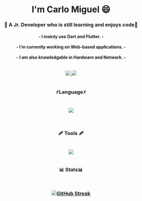 <h1 align="center">
 I'm Carlo Miguel 😄
</h1>

<h3  align="center"> 
 🌱 A Jr. Developer who is still learning and enjoys code🌱
</h3>

<h4  align="center">
   - I mainly use Dart and Flutter. -<br/><br/>
  - I’m currently working on Web-based applications. -<br/><br/>
  - I am also knowledgable in Hardware and Network. -<br/><br/> 
</h4>

<div align="center">
  <a href="mailto:carlocabbo11@gmail.com">
    <img src="https://img.shields.io/badge/Gmail-333333?style=for-the-badge&logo=gmail&logoColor=red" target="_blank" />
  </a>
  <a href="https://www.linkedin.com/in/carlocabbo" target="_blank">
    <img src="https://img.shields.io/badge/LinkedIn-0077B5?style=for-the-badge&logo=linkedin&logoColor=white" target="_blank" />
  </a>
</div>
<h1>  </h1>    

<h3 align="center">⚡Language⚡

<p ><br/>
  <a href="https://skillicons.dev">
    <img src="https://skillicons.dev/icons?i=java,dart,flutter,html,css,py" />
  </a>
</p>
</h3><br/>
<h3 align="center"> 🩹 Tools 🩹


<p ><br/>
  <a href="https://skillicons.dev">
    <img src="https://skillicons.dev/icons?i=figma,vscode,androidstudio,discord,git" />
  </a>
</p>
</h3>

<h1>  </h1> 

<h3 align="center">📊 Stats📊
<p ><br/>
<p><a href="https://git.io/streak-stats"><img src="https://github-readme-streak-stats.vercel.kevinazemi.com?user=Khaloyyy&amp;theme=react&amp;mode=weekly" alt="GitHub Streak"></a></p>
</p>
</h3>



